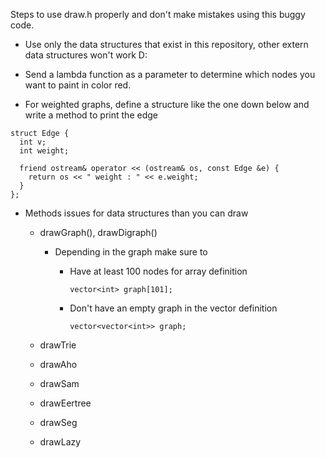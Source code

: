 Steps to use draw.h properly and don't make mistakes using this buggy code.

* Use only the data structures that exist in this repository, other extern data structures won't work D:

* Send a lambda function as a parameter to determine which nodes you want to paint in color red.

* For weighted graphs, define a structure like the one down below and write a method to print the edge
```cpp:
struct Edge {
  int v;
  int weight;
  
  friend ostream& operator << (ostream& os, const Edge &e) {
    return os << " weight : " << e.weight;
  }
};
```

* Methods issues for data structures than you can draw
  * drawGraph(), drawDigraph()
    * Depending in the graph make sure to 
      * Have at least 100 nodes for array definition
        ```cpp:
        vector<int> graph[101];
        ```
   
      * Don't have an empty graph in the vector definition
        ```cpp:
        vector<vector<int>> graph;
        ```
  
  * drawTrie 
  * drawAho 
  * drawSam 
  * drawEertree 
  
  * drawSeg 
  * drawLazy

